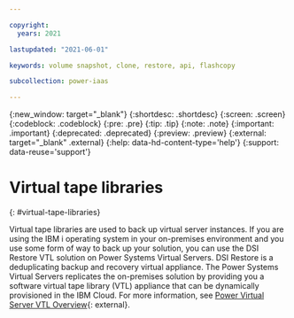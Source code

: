 ```yaml
---

copyright:
  years: 2021

lastupdated: "2021-06-01"

keywords: volume snapshot, clone, restore, api, flashcopy

subcollection: power-iaas

---
```


{:new_window: target="_blank"}
{:shortdesc: .shortdesc}
{:screen: .screen}
{:codeblock: .codeblock}
{:pre: .pre}
{:tip: .tip}
{:note: .note}
{:important: .important}
{:deprecated: .deprecated}
{:preview: .preview}
{:external: target="_blank" .external}
{:help: data-hd-content-type='help'}
{:support: data-reuse='support'}

# Virtual tape libraries
{: #virtual-tape-libraries}

Virtual tape libraries are used to back up virtual server instances. If you are using the IBM i operating system in your on-premises environment and you use some form of way to back up your solution, you can use the DSI Restore VTL solution on Power Systems Virtual Servers. DSI Restore is a deduplicating backup and recovery virtual appliance. The Power Systems Virtual Servers replicates the on-premises solution by providing you a software virtual tape library (VTL) appliance that can be dynamically provisioned in the IBM Cloud. For more information, see [Power Virtual Server VTL Overview](https://cloud.ibm.com/media/docs/downloads/power-iaas/PowerVS_VTL_Overview.pdf){: external}.